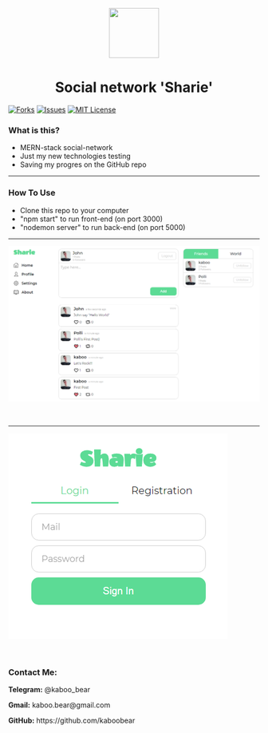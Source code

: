 <p align="center">
    <img src="https://img.icons8.com/bubbles/100/000000/rocket.png" width="100" height="100">
</p>

<h1 align="center">Social network 'Sharie'</h1>

[![Forks][forks-shield]][forks-url]
[![Issues][issues-shield]][issues-url]
[![MIT License][license-shield]][license-url]

### What is this?
+ MERN-stack social-network
+ Just my new technologies testing
+ Saving my progres on the GitHub repo

<hr>

### How To Use
+ Clone this repo to your computer
+ "npm start" to run front-end (on port 3000)
+ "nodemon server" to run back-end (on port 5000)

<hr>


![Layout](github-img/kaboo1.png)

<br>

<hr>

![Layout](github-img/kaboo2.png)

<br>

<h3>Contact Me:</h3>

<div>
    <p><b>Telegram:</b> @kaboo_bear </p>
</div>

<div>
    <p><b>Gmail:</b> kaboo.bear@gmail.com </p>
</div>

<div>
    <p><b>GitHub:</b> https://github.com/kaboobear</p>
</div>












[forks-shield]: https://img.shields.io/github/forks/kaboobear/Social-Network?style=flat-square
[forks-url]: https://github.com/kaboobear/Social-Network/network/members
[issues-shield]: https://img.shields.io/github/issues/kaboobear/Social-Network.svg?style=flat-square
[issues-url]: https://github.com/kaboobear/Social-Network/issues
[license-shield]: https://img.shields.io/github/license/kaboobear/Social-Network.svg?style=flat-square
[license-url]: https://github.com/kaboobear/Social-Network/blob/master/LICENSE.txt
